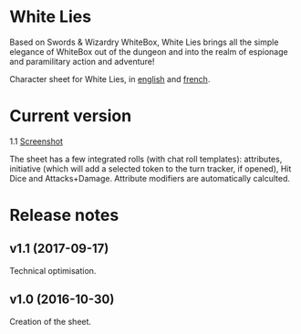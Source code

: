 # White Lies

Based on Swords & Wizardry WhiteBox, White Lies brings all the simple elegance of WhiteBox out of the dungeon and into the realm of espionage and paramilitary action and adventure!

Character sheet for White Lies, in [english](http://dwdstudios.com/whitelies) and [french](http://legrumph.org/Terrier/?Chibi/White-Lies).

# Current version
1.1 [Screenshot](whitelies.png)

The sheet has a few integrated rolls (with chat roll templates): attributes, initiative (which will add a selected token to the turn tracker, if opened), Hit Dice and Attacks+Damage.
Attribute modifiers are automatically calculted.

# Release notes

## v1.1 (2017-09-17)

Technical optimisation.

## v1.0 (2016-10-30)

Creation of the sheet.
